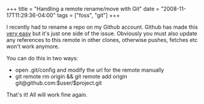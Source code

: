 +++
title = "Handling a remote rename/move with Git"
date = "2008-11-17T11:29:36-04:00"
tags = ["foss", "git"]
+++
<p>I recently had to rename a repo on my Github account.  Github has made this <a href="http://github.com/blog/128-let-there-be-renaming">very easy</a> but it's just one side of the issue.  Obviously you must also update any references to this remote in other clones, otherwise pushes, fetches etc won't work anymore.</p>

<p>You can do this in two ways:</p>

<ul>

<li>open .git/config and modify the url for the remote manually</li>

<li>git remote rm origin &amp;&amp; git remote add origin git@github.com:$user/$project.git</li>

</ul>

<p>That's it! All will work fine again.</p>
